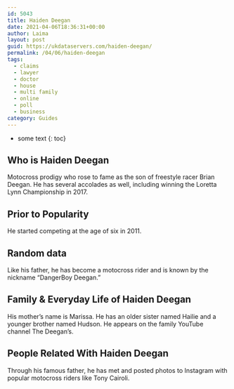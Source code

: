 ```yaml
---
id: 5043
title: Haiden Deegan
date: 2021-04-06T18:36:31+00:00
author: Laima
layout: post
guid: https://ukdataservers.com/haiden-deegan/
permalink: /04/06/haiden-deegan
tags:
  - claims
  - lawyer
  - doctor
  - house
  - multi family
  - online
  - poll
  - business
category: Guides
---
```


* some text
{: toc}


## Who is Haiden Deegan
                  
                  
                  
Motocross prodigy who rose to fame as the son of freestyle racer Brian Deegan. He has several accolades as well, including winning the Loretta Lynn Championship in 2017. 
                  
              
            
              
            
                
                
                
## Prior to Popularity
                  
                  
                  
He started competing at the age of six in 2011. 
                  
              
            
              
            
                
                
                
## Random data
                  
                  
                  
Like his father, he has become a motocross rider and is known by the nickname &#8220;DangerBoy Deegan.&#8221; 
                  
              
            
              
            
                
                
                
## Family & Everyday Life of Haiden Deegan
                  
                  
                  
His mother&#8217;s name is Marissa. He has an older sister named Hailie and a younger brother named Hudson. He appears on the family YouTube channel The Deegan&#8217;s.
                  
              
            
              
            
                
                
                
## People Related With Haiden Deegan
                  
                  
                  
Through his famous father, he has met and posted photos to Instagram with popular motocross riders like Tony Cairoli. 
                  
              
            
              
            
                
              
            
              
              
            
            
              
            
          
          
          